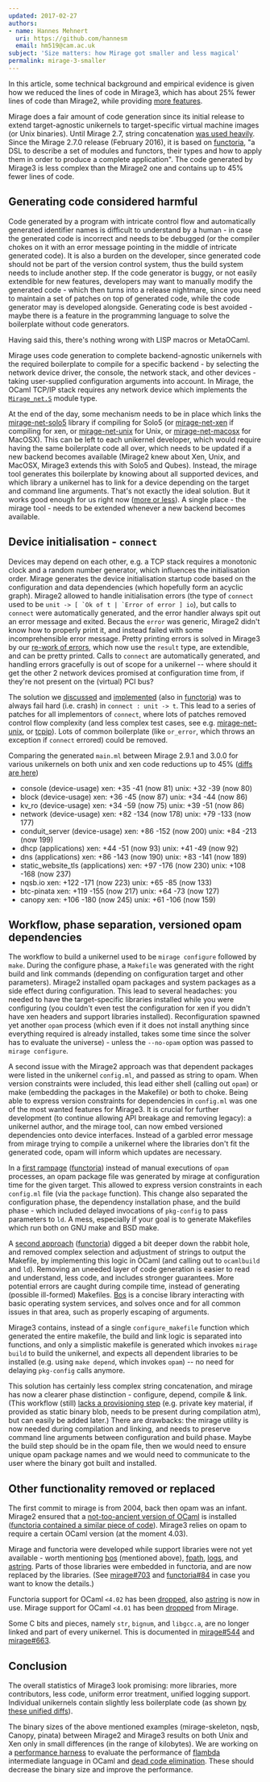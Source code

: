 ```yaml
---
updated: 2017-02-27
authors:
- name: Hannes Mehnert
  uri: https://github.com/hannesm
  email: hm519@cam.ac.uk
subject: 'Size matters: how Mirage got smaller and less magical'
permalink: mirage-3-smaller
---
```


In this article, some technical background and empirical evidence is given how
we reduced the lines of code in Mirage3, which has about 25% fewer lines of
code than Mirage2, while providing [more features](https://mirageos.org/blog/announcing-mirage-30-release).

Mirage does a fair amount of code generation since its initial release to extend
target-agnostic unikernels to target-specific virtual machine images (or Unix
binaries).
Until Mirage 2.7, string concatenation [was used
heavily](https://github.com/mirage/mirage/blob/v2.6.1/lib/mirage.ml).  Since the
Mirage 2.7.0 release (February 2016), it is based on
[functoria](https://mirageos.org/blog/introducing-functoria), "a DSL to describe a
set of modules and functors, their types and how to apply them in order to
produce a complete application".
The code generated by Mirage3 is less complex than the Mirage2 one and contains up to 45% fewer
lines of code.

## Generating code considered harmful

Code generated by a program with intricate control flow and automatically
generated identifier names is difficult to understand by a human - in case the
generated code is incorrect and needs to be debugged (or the compiler chokes on
it with an error message pointing in the middle of intricate generated code).
It is also a burden on the developer, since generated code should not be part of
the version control system, thus the build system needs to include another step.
If the code generator is buggy, or not easily extendible for new features,
developers may want to manually modify the generated code - which then turns
into a release nightmare, since you need to maintain a set of patches on top of
generated code, while the code generator may is developed alongside.  Generating
code is best avoided - maybe there is a feature in the programming language to
solve the boilerplate without code generators.

Having said this, there's nothing wrong with LISP macros or MetaOCaml.

Mirage uses code generation to complete backend-agnostic unikernels with the
required boilerplate to compile for a specific backend - by selecting the
network device driver, the console, the network stack, and other devices -
taking user-supplied configuration arguments into account.  In Mirage, the OCaml
TCP/IP stack requires any network device which implements the
[`Mirage_net.S`](http://docs.mirage.io/mirage-net/Mirage_net/module-type-S/index.html)
module type.

At the end of the day, some mechanism needs to be in place which links the
[mirage-net-solo5](https://github.com/mirage/mirage-net-solo5) library if
compiling for Solo5 (or
[mirage-net-xen](https://github.com/mirage/mirage-net-xen) if compiling for xen,
or [mirage-net-unix](https://github.com/mirage-net-unix) for Unix, or
[mirage-net-macosx](https://github.com/mirage/mirage-net-macosx) for MacOSX).
This can be left to each unikernel developer, which would require having the
same boilerplate code all over, which needs to be updated if a new backend
becomes available (Mirage2 knew about Xen, Unix, and MacOSX, Mirage3 extends
this with Solo5 and Qubes).  Instead, the mirage tool generates this boilerplate
by knowing about all supported devices, and which library a unikernel has to
link for a device depending on the target and command line arguments.
That's not exactly the ideal solution.  But it works good enough for us right
now ([more or less](https://github.com/mirage/mirage/pull/750)).  A single place - the mirage tool - needs to be extended whenever a new backend becomes
available.

## Device initialisation - `connect`

Devices may depend on each other, e.g. a TCP stack requires a monotonic clock and a
random number generator, which influences the initialisation order.  Mirage
generates the device initialisation startup code based on the configuration and
data dependencies (which hopefully form an acyclic graph).  Mirage2 allowed to
handle initialisation errors (the type of `connect` used to be ``unit -> [ `Ok of t | `Error of error ] io``), but calls to `connect` were automatically
generated, and the error handler always spit out an error message and exited.
Becaus the `error` was generic, Mirage2 didn't know how to properly print it,
and instead failed with some incomprehensible error message.  Pretty printing
errors is solved in Mirage3 by our [re-work of errors](https://github.com/mirage/mirage/pull/743), which now use the `result`
type, are extendible, and can be pretty printed.  Calls to `connect` are
automatically generated, and handling errors gracefully is out of scope for a
unikernel -- where should it get the other 2 network devices promised at
configuration time from, if they're not present on the (virtual) PCI bus?

The solution we [discussed](https://lists.xenproject.org/archives/html/mirageos-devel/2016-09/msg00050.html)
and [implemented](https://github.com/mirage/mirage/pull/602) (also in [functoria](https://github.com/mirage/functoria/pull/71)) was to always fail hard (i.e. crash) in `connect : unit -> t`.  This lead to a series of patches for all implementors of `connect`,
where lots of patches removed control flow complexity (and less complex test
cases, see e.g.
[mirage-net-unix](https://github.com/mirage/mirage-net-unix/pull/27/files), or
[tcpip](https://github.com/mirage/mirage-tcpip/pull/251/files)).  Lots of common
boilerplate (like `or_error`, which throws an exception if `connect` errored)
could be removed.

Comparing the generated `main.ml` between Mirage 2.9.1 and 3.0.0 for various
unikernels on both unix and xen code reductions up to 45% ([diffs are
here](http://www.cl.cam.ac.uk/~hm519/mirage-2.9.1-3.0.0-diffs/))

- console (device-usage) xen: +35 -41 (now 81) unix: +32 -39 (now 80)
- block (device-usage) xen: +36 -45 (now 87) unix: +34 -44 (now 86)
- kv_ro (device-usage) xen: +34 -59 (now 75) unix: +39 -51 (now 86)
- network (device-usage) xen: +82 -134 (now 178) unix: +79 -133 (now 177)
- conduit_server (device-usage) xen: +86 -152 (now 200) unix: +84 -213 (now 199)
- dhcp (applications) xen: +44 -51 (now 93) unix: +41 -49 (now 92)
- dns (applications) xen: +86 -143 (now 190) unix: +83 -141 (now 189)
- static_website_tls (applications) xen: +97 -176 (now 230) unix: +108 -168 (now 237)
- nqsb.io xen: +122 -171 (now 223) unix: +65 -85 (now 133)
- btc-pinata xen: +119 -155 (now 217) unix: +64 -73 (now 127)
- canopy xen: +106 -180 (now 245) unix: +61 -106 (now 159)

## Workflow, phase separation, versioned opam dependencies

The workflow to build a unikernel used to be `mirage configure` followed by
`make`.  During the configure phase, a `Makefile` was generated with the right
build and link commands (depending on configuration target and other
parameters).  Mirage2 installed opam packages and system packages as a side
effect during configuration.  This lead to several headaches: you needed to have the
target-specific libraries installed while you were configuring (you couldn't
even test the configuration for xen if you didn't have xen headers and support
libraries installed).  Reconfiguration spawned yet another `opam` process (which
even if it does not install anything since everything required is already
installed, takes some time since the solver has to evaluate the universe) -
unless the `--no-opam` option was passed to `mirage configure`.

A second issue with the Mirage2 approach was that dependent packages were listed
in the unikernel `config.ml`, and passed as string to opam.  When version
constraints were included, this lead either shell (calling out `opam`) or make
(embedding the packages in the Makefile) or both to choke.  Being able to
express version constraints for dependencies in `config.ml` was one of the most
wanted features for Mirage3.  It is crucial for further development (to continue
allowing API breakage and removing legacy): a unikernel author, and the mirage
tool, can now embed versioned dependencies onto device interfaces.  Instead of a
garbled error message from mirage trying to compile a unikernel where the
libraries don't fit the generated code, opam will inform which updates are
necessary.

In a [first rampage](https://github.com/mirage/mirage/pull/691) ([functoria](https://github.com/mirage/functoria/pull/82)) instead of
manual executions of `opam` processes, an opam package file was generated by
mirage at configuration time for the given target.  This allowed to express
version constraints in each `config.ml` file (via the `package` function).  This
change also separated the configuration phase, the dependency installation
phase, and the build phase - which included delayed invocations of `pkg-config`
to pass parameters to `ld`.  A mess, especially if your goal is to generate
Makefiles which run both on GNU make and BSD make.

A [second approach](https://github.com/mirage/mirage/pull/703) ([functoria](https://github.com/mirage/functoria/pull/84)) digged a bit
deeper down the rabbit hole, and removed complex selection and adjustment of
strings to output the Makefile, by implementing this logic in OCaml (and calling
out to `ocamlbuild` and `ld`).  Removing an uneeded layer of code generation is
easier to read and understand, less code, and includes stronger guarantees.
More potential errors are caught during compile time, instead of generating
(possible ill-formed) Makefiles.  [Bos](http://erratique.ch/software/bos) is a
concise library interacting with basic operating system services, and solves
once and for all common issues in that area, such as properly escaping of
arguments.

Mirage3 contains, instead of a single `configure_makefile` function which
generated the entire makefile, the build and link logic is separated into
functions, and only a simplistic makefile is generated which invokes `mirage
build` to build the unikernel, and expects all dependent libraries to be
installed (e.g. using `make depend`, which invokes `opam`) -- no need for
delaying `pkg-config` calls anymore.

This solution has certainly less complex string concatenation, and mirage has
now a clearer phase distinction - configure, depend, compile & link.  (This
workflow (still) [lacks a provisioning
step](https://github.com/mirage/mirage/issues/694) (e.g. private key material,
if provided as static binary blob, needs to be present during compilation atm),
but can easily be added later.)  There are drawbacks: the mirage utility is now
needed during compilation and linking, and needs to preserve command line
arguments between configuration and build phase.  Maybe the build step should be
in the opam file, then we would need to ensure unique opam package names and we
would need to communicate to the user where the binary got built and installed.

## Other functionality removed or replaced

The first commit to mirage is from 2004, back then opam was an infant.  Mirage2
ensured that a [not-too-ancient version of
OCaml](https://github.com/mirage/mirage/blob/v2.9.1/lib/mirage.ml#L1462-L1487)
is installed ([functoria contained a similar piece of
code](https://github.com/mirage/functoria/blob/1.1.1/lib/functoria_misc.ml#L298-L309)).
Mirage3 relies on opam to require a certain OCaml version (at the moment 4.03).

Mirage and functoria were developed while support libraries were not yet
available - worth mentioning [bos](http://erratique.ch/software/bos) (mentioned
above), [fpath](http://erratique.ch/software/fpath),
[logs](http://erratique.ch/software/logs), and
[astring](http://erratique.ch/software/astring).  Parts of those libraries were
embedded in functoria, and are now replaced by the libraries. (See
[mirage#703](https://github.com/mirage/mirage/pull/703) and
[functoria#84](https://github.com/mirage/functoria/pull/84) in case you want to
know the details.)

Functoria support for OCaml `<4.02` has been
[dropped](https://github.com/mirage/functoria/pull/75), also
[astring](https://github.com/mirage/functoria/pull/77) is now in use.
Mirage support for OCaml `<4.01` has been
[dropped](https://github.com/mirage/mirage/blob/v2.9.1/lib/mirage.ml#L1318-L1355)
from Mirage.

Some C bits and pieces, namely `str`, `bignum`, and `libgcc.a`, are no longer linked and part
of every unikernel.  This is documented in
[mirage#544](https://github.com/mirage/mirage/pull/544) and
[mirage#663](https://github.com/mirage/mirage/issues/663).

## Conclusion

The overall statistics of Mirage3 look promising: more libraries, more
contributors, less code, uniform error treatment, unified logging support.  Individual unikernels
contain slightly less boilerplate code (as shown
[by these unified diffs](http://www.cl.cam.ac.uk/~hm519/mirage-2.9.1-3.0.0-diffs/)).

The binary sizes of the above mentioned examples (mirage-skeleton, nqsb, Canopy,
pinata) between Mirage2 and Mirage3 results on both Unix and Xen only in small
differences (in the range of kilobytes).  We are working on a [performance harness](https://github.com/mirage/mirage/issues/685)
to evaluate the performance of
[flambda](https://blogs.janestreet.com/flambda/) intermediate language in OCaml
and [dead code elimination](https://github.com/ocaml/ocaml/pull/608).  These should
decrease the binary size and improve the performance.

